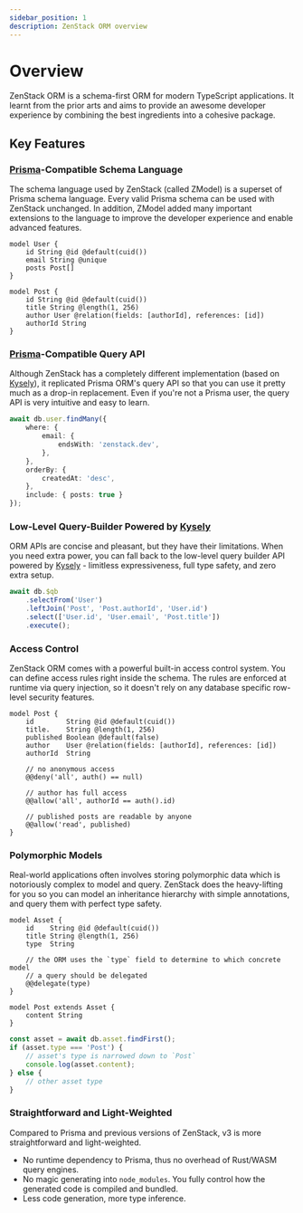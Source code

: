 ```yaml
---
sidebar_position: 1
description: ZenStack ORM overview
---
```


# Overview

ZenStack ORM is a schema-first ORM for modern TypeScript applications. It learnt from the prior arts and aims to provide an awesome developer experience by combining the best ingredients into a cohesive package.

## Key Features

### [Prisma](https://prisma.io/orm)-Compatible Schema Language

The schema language used by ZenStack (called ZModel) is a superset of Prisma schema language. Every valid Prisma schema can be used with ZenStack unchanged. In addition, ZModel added many important extensions to the language to improve the developer experience and enable advanced features.

```zmodel
model User {
    id String @id @default(cuid())
    email String @unique
    posts Post[]
}

model Post {
    id String @id @default(cuid())
    title String @length(1, 256)
    author User @relation(fields: [authorId], references: [id])
    authorId String
}
```

### [Prisma](https://prisma.io/orm)-Compatible Query API

Although ZenStack has a completely different implementation (based on [Kysely](https://kysely.dev/)), it replicated Prisma ORM's query API so that you can use it pretty much as a drop-in replacement. Even if you're not a Prisma user, the query API is very intuitive and easy to learn.

```ts
await db.user.findMany({
    where: {
        email: {
            endsWith: 'zenstack.dev',
        },
    },
    orderBy: {
        createdAt: 'desc',
    },
    include: { posts: true }
});
```

### Low-Level Query-Builder Powered by [Kysely](https://kysely.dev/)

ORM APIs are concise and pleasant, but they have their limitations. When you need extra power, you can fall back to the low-level query builder API powered by [Kysely](https://kysely.dev/) - limitless expressiveness, full type safety, and zero extra setup.

```ts
await db.$qb
    .selectFrom('User')
    .leftJoin('Post', 'Post.authorId', 'User.id')
    .select(['User.id', 'User.email', 'Post.title'])
    .execute();
```

### Access Control

ZenStack ORM comes with a powerful built-in access control system. You can define access rules right inside the schema. The rules are enforced at runtime via query injection, so it doesn't rely on any database specific row-level security features.

```zmodel
model Post {
    id        String @id @default(cuid())
    title.    String @length(1, 256)
    published Boolean @default(false)
    author    User @relation(fields: [authorId], references: [id])
    authorId  String

    // no anonymous access
    @@deny('all', auth() == null)

    // author has full access
    @@allow('all', authorId == auth().id)

    // published posts are readable by anyone
    @@allow('read', published)
}
```

### Polymorphic Models

Real-world applications often involves storing polymorphic data which is notoriously complex to model and query. ZenStack does the heavy-lifting for you so you can model an inheritance hierarchy with simple annotations, and query them with perfect type safety.

```zmodel
model Asset {
    id    String @id @default(cuid())
    title String @length(1, 256)
    type  String

    // the ORM uses the `type` field to determine to which concrete model
    // a query should be delegated
    @@delegate(type)
}

model Post extends Asset {
    content String
}
```

```ts
const asset = await db.asset.findFirst();
if (asset.type === 'Post') {
    // asset's type is narrowed down to `Post`
    console.log(asset.content);
} else {
    // other asset type
}
```

### Straightforward and Light-Weighted

Compared to Prisma and previous versions of ZenStack, v3 is more straightforward and light-weighted.

- No runtime dependency to Prisma, thus no overhead of Rust/WASM query engines.
- No magic generating into `node_modules`. You fully control how the generated code is compiled and bundled.
- Less code generation, more type inference.
